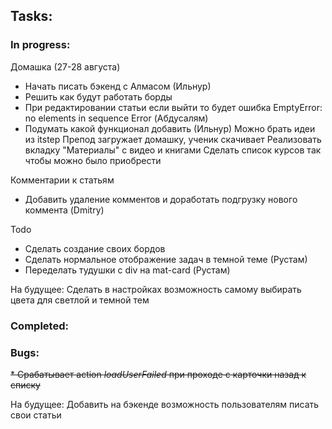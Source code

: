 ## Tasks:
### In progress:

Домашка (27-28 августа)
* Начать писать бэкенд с Алмаcом (Ильнур)
* Решить как будут работать борды
* При редактировании статьи если выйти то будет ошибка EmptyError: no elements in sequence Error (Абдусалям)
* Подумать какой функционал добавить (Ильнур)
  Можно брать идеи из itstep
  Препод загружает домашку, ученик скачивает
  Реализовать вкладку "Материалы" с видео и книгами
  Сделать список курсов так чтобы можно было приобрести

Комментарии к статьям
* Добавить удаление комментов и доработать подгрузку нового коммента (Dmitry)

Todo
* Сделать создание своих бордов
* Сделать нормальное отображение задач в темной теме (Рустам)
* Переделать тудушки с div на mat-card (Рустам)

На будущее:
Сделать в настройках возможность самому выбирать цвета для светлой и темной тем

### Completed:

### Bugs:
~~* Срабатывает action _loadUserFailed_ при проходе с карточки назад к списку~~

На будущее:
Добавить на бэкенде возможность пользователям писать свои статьи


